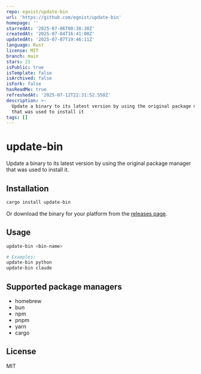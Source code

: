 ```yaml
---
repo: egoist/update-bin
url: 'https://github.com/egoist/update-bin'
homepage: ''
starredAt: '2025-07-06T00:38:30Z'
createdAt: '2025-07-04T16:41:00Z'
updatedAt: '2025-07-07T19:46:11Z'
language: Rust
license: MIT
branch: main
stars: 21
isPublic: true
isTemplate: false
isArchived: false
isFork: false
hasReadMe: true
refreshedAt: '2025-07-12T22:31:52.558Z'
description: >-
  Update a binary to its latest version by using the original package manager
  that was used to install it
tags: []
---
```


# update-bin

Update a binary to its latest version by using the original package manager that was used to install it.

## Installation

```bash
cargo install update-bin
```

Or download the binary for your platform from the [releases page](https://github.com/egoist/update-bin/releases/latest).

## Usage

```bash
update-bin <bin-name>

# Examples:
update-bin python
update-bin claude
```

## Supported package managers

- homebrew
- bun
- npm
- pnpm
- yarn
- cargo

## License

MIT
